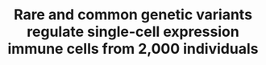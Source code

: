 ---
layout: paper
categories: papers
id: rare-common-variants-immune-saige
title: "Rare and common genetic variants regulate single-cell expression immune cells from 2,000 individuals"
authors:
- A. Cuomo
- H. Tanudisastro
- E. Spenceley
- W. Zhou
- A. Xue
- M. Kanai
- G. Chau
- C. Krishna
- R. Xavier
- M. Daly
- B. Neale
- D. Neavin
- W. Welland
- B. Bowen
- K. deLange
- A. Hewitt
- G. Figtree
- D. MacAuthur
- J. Powell
venue: "American Society of Human Genetics Annual Meeting"
venue-shorthand: ASHG
location: Denver, CO
year: 2024
url: /papers/rare-common-variants-immune-saige
# pdf: /papers/24-ashg-immune-variants.pdf
# poster: /assets/24-ashg-immune-variants-poster.pdf
type: poster
# figure: /images/papers/24-immune-variants.png
# doi: 
highlight: Platform Talk
selected: false
featured: false
# feature-order: 
# feature-title: 
# feature-description: 
# image: /images/papers/24-immune-variants.png
coming-soon: false
---